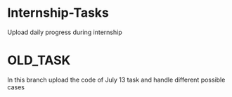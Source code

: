 # Internship-Tasks
Upload daily progress during internship
# OLD_TASK
In this branch upload the code of July 13 task and handle different possible cases

